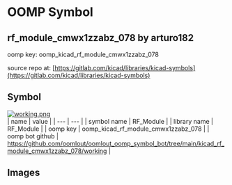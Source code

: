 # OOMP Symbol  
## rf_module_cmwx1zzabz_078  by arturo182  
  
oomp key: oomp_kicad_rf_module_cmwx1zzabz_078  
  
source repo at: [https://gitlab.com/kicad/libraries/kicad-symbols](https://gitlab.com/kicad/libraries/kicad-symbols)  
## Symbol  
  
[![working.png](working_600.png)](working.png)  
| name | value | 
| --- | --- | 
| symbol name | RF_Module | 
| library name | RF_Module | 
| oomp key | oomp_kicad_rf_module_cmwx1zzabz_078 | 
| oomp bot github | https://github.com/oomlout/oomlout_oomp_symbol_bot/tree/main/kicad_rf_module_cmwx1zzabz_078/working | 
## Images  
